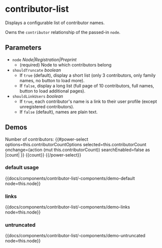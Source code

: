 # contributor-list

Displays a configurable list of contributor names.

Owns the `contributor` relationship of the passed-in `node`.

## Parameters

- `node` *Node|Registration|Preprint*
    - (required) Node to which contributors belong
- `shouldTruncate` *boolean*
    - If `true` (default), display a short list (only 3 contributors, only family names, no button to load more).
    - If `false`, display a long list (full page of 10 contributors, full names, button to load additional pages).
- `shouldLinkUsers` *boolean*
    - If `true`, each contributor's name is a link to their user profile (except unregistered contributors).
    - If `false` (default), names are plain text.

## Demos

Number of contributors:
{{#power-select
    options=this.contributorCountOptions
    selected=this.contributorCount
    onchange=(action (mut this.contributorCount))
    searchEnabled=false
    as |count|
}}
    {{count}}
{{/power-select}}


### default usage
{{docs/components/contributor-list/-components/demo-default node=this.node}}

### links
{{docs/components/contributor-list/-components/demo-links node=this.node}}

### untruncated
{{docs/components/contributor-list/-components/demo-untruncated node=this.node}}
